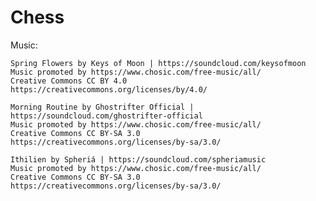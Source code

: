 # Chess

Music:

    Spring Flowers by Keys of Moon | https://soundcloud.com/keysofmoon
    Music promoted by https://www.chosic.com/free-music/all/
    Creative Commons CC BY 4.0
    https://creativecommons.org/licenses/by/4.0/

    Morning Routine by Ghostrifter Official | https://soundcloud.com/ghostrifter-official
    Music promoted by https://www.chosic.com/free-music/all/
    Creative Commons CC BY-SA 3.0
    https://creativecommons.org/licenses/by-sa/3.0/

    Ithilien by Spheriá | https://soundcloud.com/spheriamusic
    Music promoted by https://www.chosic.com/free-music/all/
    Creative Commons CC BY-SA 3.0
    https://creativecommons.org/licenses/by-sa/3.0/